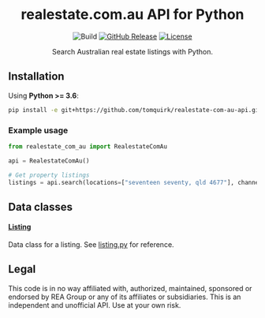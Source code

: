 <div align="center">

# realestate.com.au API for Python

![Build](https://img.shields.io/github/actions/workflow/status/tomquirk/realestate-com-au-api/ci.yml?label=Build&logo=github) [![GitHub Release](https://img.shields.io/github/v/release/tomquirk/realestate-com-au-api?label=PyPI&logo=python)](https://pypi.org/project/realestate-com-au-api/) [![License](https://img.shields.io/badge/License-MIT-blue)](#license)

Search Australian real estate listings with Python.

</div>

## Installation

Using **Python >= 3.6**:

```bash
pip install -e git+https://github.com/tomquirk/realestate-com-au-api.git#egg=realestate_com_au_api
```

### Example usage

```python
from realestate_com_au import RealestateComAu

api = RealestateComAu()

# Get property listings
listings = api.search(locations=["seventeen seventy, qld 4677"], channel="buy", keywords=["tenant"], exclude_keywords=["pool"])
```

## Data classes

#### [Listing](/realestate_com_au/objects/listing.py#L6)

Data class for a listing. See [listing.py](/realestate_com_au/objects/listing.py#L6) for reference.

## Legal

This code is in no way affiliated with, authorized, maintained, sponsored or endorsed by REA Group or any of its affiliates or subsidiaries. This is an independent and unofficial API. Use at your own risk.
